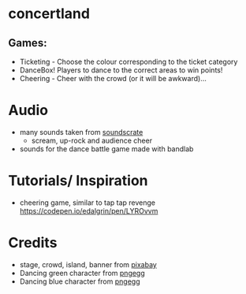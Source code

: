 
# concertland

## Games:
* Ticketing - Choose the colour corresponding to the ticket category
* DanceBox! Players to dance to the correct areas to win points!
* Cheering - Cheer with the crowd (or it will be awkward)... 

# Audio 
* many sounds taken from [soundscrate](https://www.soundscrate.com")
    * scream, up-rock and audience cheer
* sounds for the dance battle game made with bandlab

# Tutorials/ Inspiration
* cheering game, similar to tap tap revenge https://codepen.io/edalgrin/pen/LYROvvm

# Credits
* stage, crowd, island, banner from [pixabay](https://www.pixabay.com")
* Dancing green character from [pngegg](https://www.pngegg.com/en/png-moxks)
* Dancing blue character from [pngegg](https://www.pngegg.com/en/png-ofmxm)
